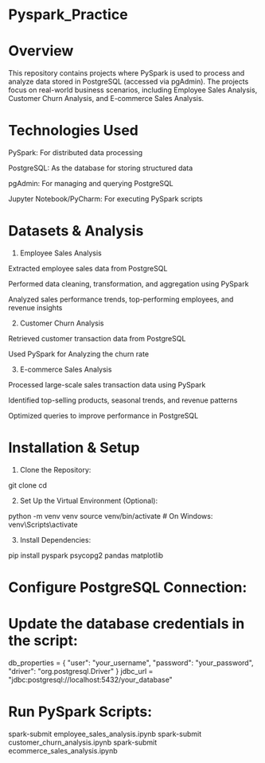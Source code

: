 # Pyspark_Practice

# Overview

This repository contains projects where PySpark is used to process and analyze data stored in PostgreSQL (accessed via pgAdmin). The projects focus on real-world business scenarios, including Employee Sales Analysis, Customer Churn Analysis, and E-commerce Sales Analysis.

# Technologies Used

PySpark: For distributed data processing

PostgreSQL: As the database for storing structured data

pgAdmin: For managing and querying PostgreSQL

Jupyter Notebook/PyCharm: For executing PySpark scripts


# Datasets & Analysis

1. Employee Sales Analysis

Extracted employee sales data from PostgreSQL

Performed data cleaning, transformation, and aggregation using PySpark

Analyzed sales performance trends, top-performing employees, and revenue insights

2. Customer Churn Analysis

Retrieved customer transaction data from PostgreSQL

Used PySpark for Analyzing the churn rate

3. E-commerce Sales Analysis

Processed large-scale sales transaction data using PySpark

Identified top-selling products, seasonal trends, and revenue patterns

Optimized queries to improve performance in PostgreSQL

# Installation & Setup

1. Clone the Repository:

git clone <repository-url>
cd <repository-folder>

2. Set Up the Virtual Environment (Optional):

python -m venv venv
source venv/bin/activate  # On Windows: venv\Scripts\activate

3. Install Dependencies:

pip install pyspark psycopg2 pandas matplotlib

# Configure PostgreSQL Connection:

  # Update the database credentials in the script:

db_properties = {
    "user": "your_username",
    "password": "your_password",
    "driver": "org.postgresql.Driver"
}
jdbc_url = "jdbc:postgresql://localhost:5432/your_database"

# Run PySpark Scripts:
spark-submit employee_sales_analysis.ipynb
spark-submit customer_churn_analysis.ipynb
spark-submit ecommerce_sales_analysis.ipynb
